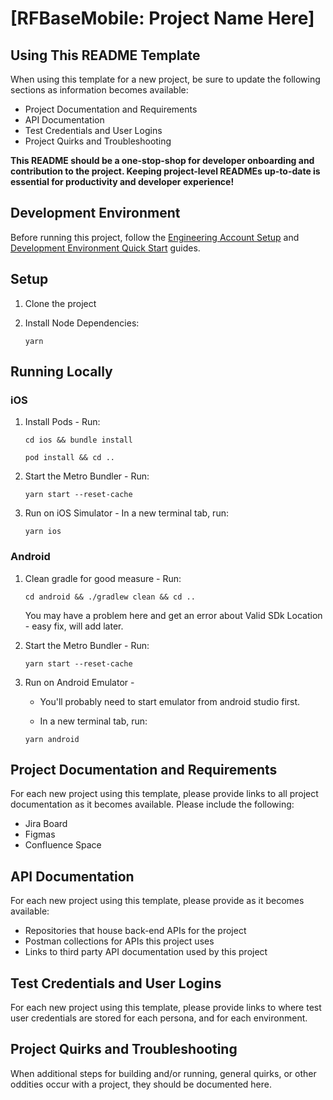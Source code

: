 # [RFBaseMobile: Project Name Here]

## Using This README Template
When using this template for a new project, be sure to update the following sections as information becomes available:

* Project Documentation and Requirements
* API Documentation
* Test Credentials and User Logins
* Project Quirks and Troubleshooting

**This README should be a one-stop-shop for developer onboarding and contribution to the project. Keeping project-level READMEs up-to-date is essential for productivity and developer experience!**
## Development Environment

Before running this project, follow the [Engineering Account Setup](https://red-foundry.atlassian.net/wiki/spaces/RFKB/pages/2586116115/Engineering+Account+Setup) and  [Development Environment Quick Start](https://red-foundry.atlassian.net/wiki/spaces/RFKB/pages/edit-v2/2585690117) guides.
## Setup

1. Clone the project

2. Install Node Dependencies:

   ```
   yarn
   ```

## Running Locally

### iOS

1. Install Pods - Run:

   ```
   cd ios && bundle install
   ```

   ```
   pod install && cd ..
   ```

2. Start the Metro Bundler - Run:

   ```
   yarn start --reset-cache
   ```

3. Run on iOS Simulator - In a new terminal tab, run:

   ```
   yarn ios
   ```

### Android

1. Clean gradle for good measure - Run:

   ```
   cd android && ./gradlew clean && cd ..
   ```

   You may have a problem here and get an error about Valid SDk Location - easy fix, will add later.

2. Start the Metro Bundler - Run:

   ```
   yarn start --reset-cache
   ```

3. Run on Android Emulator -

   - You'll probably need to start emulator from android studio first.

   - In a new terminal tab, run:

   ```
   yarn android
   ```

## Project Documentation and Requirements

For each new project using this template, please provide links to all project documentation as it becomes available. Please include the following:

- Jira Board
- Figmas
- Confluence Space

## API Documentation

For each new project using this template, please provide as it becomes available:

- Repositories that house back-end APIs for the project
- Postman collections for APIs this project uses
- Links to third party API documentation used by this project

## Test Credentials and User Logins

For each new project using this template, please provide links to where test user credentials are stored for each persona, and for each environment.

## Project Quirks and Troubleshooting

When additional steps for building and/or running, general quirks, or other oddities occur with a project, they should be documented here.

